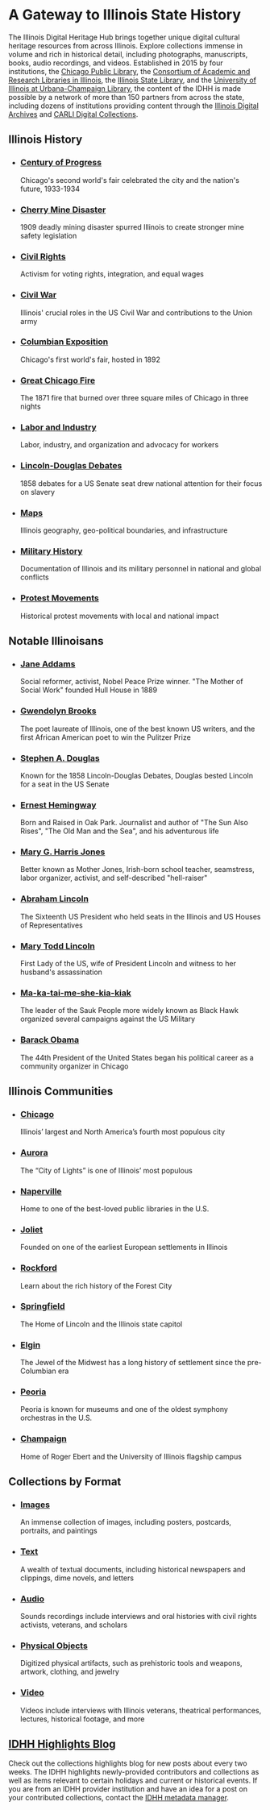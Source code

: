 # A Gateway to Illinois State History

The Illinois Digital Heritage Hub brings together unique digital cultural heritage resources from across Illinois. Explore collections immense in volume and rich in historical detail, including photographs, manuscripts, books, audio recordings, and videos. Established in 2015 by four institutions, the [Chicago Public Library](https://www.chipublib.org/), the [Consortium of Academic and Research Libraries in Illinois](https://www.carli.illinois.edu/), the [Illinois State Library](https://www.cyberdriveillinois.com/departments/library/), and the [University of Illinois at Urbana-Champaign Library](https://www.library.illinois.edu/), the content of the IDHH is made possible by a network of more than 150 partners from across the state, including dozens of institutions providing content through the [Illinois Digital Archives](http://www.idaillinois.org/) and [CARLI Digital Collections](http://collections.carli.illinois.edu/cdm/).

## Illinois History

- ### [Century of Progress](/search?q=*century+of+progress*)

  Chicago's second world's fair celebrated the city and the nation's future, 1933-1934

- ### [Cherry Mine Disaster](/search?q=%20Cherry%20Mine%20Disaster)

  1909 deadly mining disaster spurred Illinois to create stronger mine safety legislation

- ### [Civil Rights](/search?q=%22civil%20rights%22)

  Activism for voting rights, integration, and equal wages

- ### [Civil War](/search?subject=%22Illinois--History--Civil%20War%2C%201861-1865%22)

  Illinois' crucial roles in the US Civil War and contributions to the Union army

- ### [Columbian Exposition](/search?q=*columbian+exposition*)

  Chicago's first world's fair, hosted in 1892

- ### [Great Chicago Fire](/search?q=%22Chicago%20Fire%22%20OR%20%22Chicago%20Great%20Fire%22)

  The 1871 fire that burned over three square miles of Chicago in three nights

- ### [Labor and Industry](/search?q=labor+%7C%7C+industry)

  Labor, industry, and organization and advocacy for workers

- ### [Lincoln-Douglas Debates](/search?q=lincoln%20douglas%20debate)

  1858 debates for a US Senate seat drew national attention for their focus on slavery

- ### [Maps](/search?q=map*&type=%22image%22)

  Illinois geography, geo-political boundaries, and infrastructure

- ### [Military History](/search?q=%22world+war%22+%7C%7C+%22armed+forces%22+%7C%7C+military+%7C%7C+veteran*)

  Documentation of Illinois and its military personnel in national and global conflicts

- ### [Protest Movements](/search?q=protest*)

  Historical protest movements with local and national impact

## Notable Illinoisans

- ### [Jane Addams](/search?q=%22jane+addams%22+OR+%22Hull+House%22)

  Social reformer, activist, Nobel Peace Prize winner. "The Mother of Social Work" founded Hull House in 1889

- ### [Gwendolyn Brooks](/search?q=Gwendolyn%20Brooks)

  The poet laureate of Illinois, one of the best known US writers, and the first African American poet to win the Pulitzer Prize

- ### [Stephen A. Douglas](/search?q=%22STEPHEN+A.+DOUGLAS%22+OR+%22Stephen+Douglas%22+OR+%22Douglas%2C+Stephen%22+OR+%22Lincoln-Douglas+Debates%22)

  Known for the 1858 Lincoln-Douglas Debates, Douglas bested Lincoln for a seat in the US Senate

- ### [Ernest Hemingway](/search?subject=%22Hemingway%2C%20Ernest%2C%201899-1961%22)

  Born and Raised in Oak Park. Journalist and author of "The Sun Also Rises", "The Old Man and the Sea", and his adventurous life

- ### [Mary G. Harris Jones](/search?q=mother%20jones)

  Better known as Mother Jones, Irish-born school teacher, seamstress, labor organizer, activist, and self-described "hell-raiser"

- ### [Abraham Lincoln](/search?subject=%22Lincoln%2C%20Abraham%2C%201809-1865%22)

  The Sixteenth US President who held seats in the Illinois and US Houses of Representatives

- ### [Mary Todd Lincoln](/search?subject=%22Lincoln%2C%20Mary%20Todd%2C%201818-1882%22)

  First Lady of the US, wife of President Lincoln and witness to her husband's assassination

- ### [Ma-ka-tai-me-she-kia-kiak](/search?subject=%22Black%20Hawk%2C%20Sauk%20chief%2C%201767-1838%22)

  The leader of the Sauk People more widely known as Black Hawk organized several campaigns against the US Military

- ### [Barack Obama](/search?q=barack%20obama)

  The 44th President of the United States began his political career as a community organizer in Chicago

## Illinois Communities

- ### [Chicago](/search?location=*Chicago*)

  Illinois’ largest and North America’s fourth most populous city

- ### [Aurora](/search?&location=*Aurora*&location=*Il*)

  The “City of Lights” is one of Illinois’ most populous

- ### [Naperville](/search?subject=*Naperville*)

  Home to one of the best-loved public libraries in the U.S.

- ### [Joliet](/search?subject=*Joliet*)

  Founded on one of the earliest European settlements in Illinois

- ### [Rockford](/search?location=*Rockford*)

  Learn about the rich history of the Forest City

- ### [Springfield](/search?location=*Springfield*&location=*Il*)

  The Home of Lincoln and the Illinois state capitol

- ### [Elgin](/search?location=*Elgin*)

  The Jewel of the Midwest has a long history of settlement since the pre-Columbian era

- ### [Peoria](/search?location=*Peoria*)

  Peoria is known for museums and one of the oldest symphony orchestras in the U.S.

- ### [Champaign](/search?location=*Champaign*)

  Home of Roger Ebert and the University of Illinois flagship campus

## Collections by Format

- ### [Images](/search?&type=%22image%22)

  An immense collection of images, including posters, postcards, portraits, and paintings

- ### [Text](/search?&type=%22text%22)

  A wealth of textual documents, including historical newspapers and clippings, dime novels, and letters

- ### [Audio](/search?&type=%22sound%22)

  Sounds recordings include interviews and oral histories with civil rights activists, veterans, and scholars

- ### [Physical Objects](/search?type=%22physical%20object%22)

  Digitized physical artifacts, such as prehistoric tools and weapons, artwork, clothing, and jewelry

- ### [Video](/search?&type=%22moving%20image%22)

  Videos include interviews with Illinois veterans, theatrical performances, lectures, historical footage, and more

## [IDHH Highlights Blog](http://finditillinois.org/idhh/)

Check out the collections highlights blog for new posts about every two weeks. The IDHH highlights newly-provided contributors and collections as well as items relevant to certain holidays and current or historical events. If you are from an IDHH provider institution and have an idea for a post on your contributed collections, contact the [IDHH metadata manager](/about/contact).
